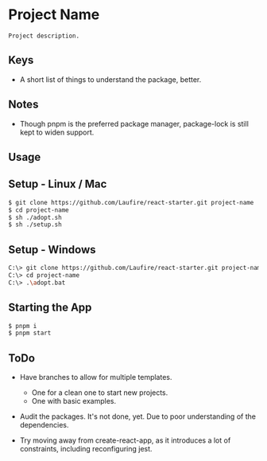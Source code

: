 # Project Name

	Project description.

## Keys

* A short list of things to understand the package, better.

## Notes

* Though pnpm is the preferred package manager, package-lock is still kept to widen support.

## Usage
## Setup - Linux / Mac
```sh
$ git clone https://github.com/Laufire/react-starter.git project-name
$ cd project-name
$ sh ./adopt.sh
$ sh ./setup.sh
```

## Setup - Windows
```sh
C:\> git clone https://github.com/Laufire/react-starter.git project-name
C:\> cd project-name
C:\> .\adopt.bat
```

## Starting the App
```sh
$ pnpm i
$ pnpm start
```

## ToDo

* Have branches to allow for multiple templates.
	* One for a clean one to start new projects.
	* One with basic examples.

* Audit the packages. It's not done, yet. Due to poor understanding of the dependencies.

* Try moving away from create-react-app, as it introduces a lot of constraints, including reconfiguring jest.
